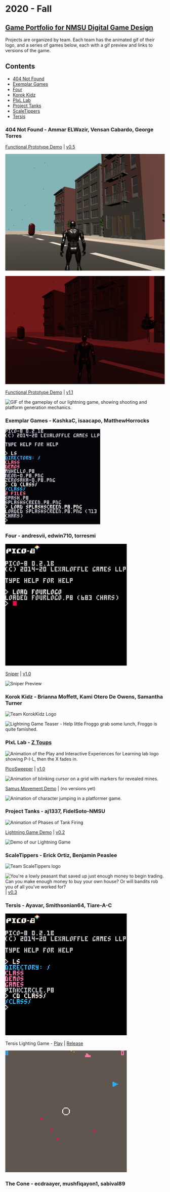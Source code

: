 # 2020 - Fall
## [Game Portfolio for NMSU Digital Game Design](/../index.md)

Projects are organized by team. Each team has the animated gif of their logo, and a series of games below, each with a gif preview and links to versions of the game.

## Contents
- [404 Not Found](#404-not-found---ammar-elwazir-vensan-cabardo-george-torres)
- [Exemplar Games](#exemplar-games---kashkac-isaacapo-matthewhorrocks)
- [Four](#four---andresvii-edwin710-torresmi)
- [Korok Kidz](#korok-kidz---brianna-moffett-kami-otero-de-owens-samantha-turner)
- [PIxL Lab](#pixl-lab---z-toups)
- [Project Tanks](#project-tanks---aj1337-fidelsoto-nmsu)
- [ScaleTippers](#scaletippers---erick-ortiz-benjamin-peaslee)
- [Tersis](#tersis---ayavar-smithsonian64-tiare-a-c)

### 404 Not Found - Ammar ELWazir, Vensan Cabardo, George Torres
[Functional Prototype Demo](https://ammarwa.github.io/404-Not-Found/FPV1/) \| [v0.5](https://github.com/ammarwa/404-Not-Found/releases/tag/0.5)

![Screenshot of scene for Parallel V1](/2020-3/functional-prototype-screenshots/FP_V1_1.png)

![Screenshot of other world for Parallel V1](/2020-3/functional-prototype-screenshots/FP_V1_2.png)

[Functional Prototype Demo](https://ammarwa.github.io/404-Not-Found/Game/) \| [v1.1](https://github.com/ammarwa/404-Not-Found/releases/tag/1.1)

![GIF of the gameplay of our lightning game, showing shooting and platform generation mechanics.](/2020-3/lightning-game-gifs/404TeamNameNotFound.gif)

### Exemplar Games - KashkaC, isaacapo, MatthewHorrocks

![Exemplar Games Logo](/2020-3/logos/Exemplar_Games_logo.gif)

### Four - andresvii, edwin710, torresmi

![Four Studios Logo](/2020-3/logos/FourLogo.gif)

[Sniper](/Four/sniper.html) \| [v1.0](https://github.com/torresmi6/DGD-Team-Four/releases/tag/v1.0)

![Sniper Preview](/Four/SniperPreview.gif)

### Korok Kidz - Brianna Moffett, Kami Otero De Owens, Samantha Turner

![Team KorokKidz Logo](/logos/korokLogo2.gif)

![Lightning Game Teaser - Help little Froggo grab some lunch, Froggo is quite famished.](/logos/lightning.gif)

### PIxL Lab - [Z Toups](https://pixl.nmsu.edu/people/z)

![Animation of the Play and Interactive Experiences for Learning lab logo showing P-I-L, then the X fades in.](/logos/pixl-logo_0.gif)

[PicoSweeper](/pixl-lab/picosweeperv1_0.html) \| [v1.0](https://github.com/toupsz/pico-8/releases/tag/v1.0)

![Animation of blinking cursor on a grid with markers for revealed mines.](/pixl-lab/picosweeper-some_cleared.gif)

[Samus Movement Demo](/pixl-lab/samusmovev0_3.html) \| (no versions yet)

![Animation of character jumping in a platformer game.](/pixl-lab/samusmove-jump_all_collisions.gif)

### Project Tanks - aj1337, FidelSoto-NMSU

![Animation of Phases of Tank Firing](/logos/Project_Tanks_Logo.gif)

[Lightning Game Demo](/ProjectTanks/lightninggame.html) \| [v0.2](https://github.com/aj1337/Project-Tanks/releases/tag/v0.2)

![Demo of our Lightning Game](/ProjectTanks/lightningGameDemo.gif)

### ScaleTippers - Erick Ortiz, Benjamin Peaslee

![Team ScaleTippers logo](/logos/scaletippers-logo.gif)

![You're a lowly peasant that saved up just enough money to begin trading. Can you make enough money to buy your own house? Or will bandits rob you of all you've worked for?](/logos/lightningGameST.gif) \| [v0.3](https://github.com/ErickSpaceOrtiz/ScaleTippers/releases/tag/v0.3)



### Tersis - Ayavar, Smithsonian64, Tiare-A-C

![Tersis Team Logo v0.1](/2020-3/logos/tersis0_1.gif)

Tersis Lighting Game - [Play](/2020-3/Tersis/lg.html) | [Release](https://github.com/Ayavar/Tersis/releases/tag/v0.11)

![Tersis Lighting Game Preview](/2020-3/Tersis/flash_game.gif)

### The Cone - ecdraayer, mushfiqayon1, sabival89
